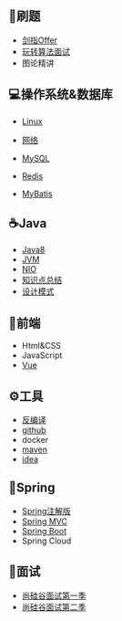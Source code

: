 ## :monkey:刷题

-   [剑指Offer](https://github.com/tanglei302wqy/notes/tree/master/%E5%88%B7%E9%A2%98/%E5%89%91%E6%8C%87Offer)
-   [玩转算法面试](https://github.com/tanglei302wqy/notes/tree/master/%E5%88%B7%E9%A2%98/%E7%8E%A9%E8%BD%AC%E7%AE%97%E6%B3%95%E9%9D%A2%E8%AF%95)
-   图论精讲



##  :computer:操作系统&数据库

-   [Linux](https://github.com/tanglei302wqy/notes/tree/master/%E6%93%8D%E4%BD%9C%E7%B3%BB%E7%BB%9F%26%E6%95%B0%E6%8D%AE%E5%BA%93/linux)
-   [网络](https://github.com/tanglei302wqy/notes/tree/master/%E6%93%8D%E4%BD%9C%E7%B3%BB%E7%BB%9F%26%E6%95%B0%E6%8D%AE%E5%BA%93/%E7%BD%91%E7%BB%9C)

-   [MySQL](https://github.com/tanglei302wqy/notes/tree/master/%E6%93%8D%E4%BD%9C%E7%B3%BB%E7%BB%9F%26%E6%95%B0%E6%8D%AE%E5%BA%93/mysql_advance)
-   [Redis](https://github.com/tanglei302wqy/notes/tree/master/%E6%93%8D%E4%BD%9C%E7%B3%BB%E7%BB%9F%26%E6%95%B0%E6%8D%AE%E5%BA%93/redis)
-   [MyBatis](https://github.com/tanglei302wqy/notes/tree/master/%E6%93%8D%E4%BD%9C%E7%B3%BB%E7%BB%9F%26%E6%95%B0%E6%8D%AE%E5%BA%93/mybatis)



## :coffee:Java

-   [Java8](https://github.com/tanglei302wqy/notes/tree/master/java/java8%E6%96%B0%E7%89%B9%E6%80%A7)
-   [JVM](https://github.com/tanglei302wqy/notes/tree/master/java/jvm)
-   [NIO](https://github.com/tanglei302wqy/notes/tree/master/java/nio)
-   [知识点总结](https://github.com/tanglei302wqy/notes/tree/master/java/%E7%9F%A5%E8%AF%86%E7%82%B9%E6%80%BB%E7%BB%93)
-   [设计模式](https://github.com/tanglei302wqy/notes/tree/master/java/%E8%AE%BE%E8%AE%A1%E6%A8%A1%E5%BC%8F)



## :eyes:前端

-   Html&CSS
-   JavaScript
-   [Vue](https://github.com/tanglei302wqy/notes/tree/master/%E5%89%8D%E7%AB%AF/vue)



## :gear:工具

-   [反编译](https://github.com/tanglei302wqy/notes/tree/master/%E5%B7%A5%E5%85%B7/jad)
-   [github](https://github.com/tanglei302wqy/notes/tree/master/%E5%B7%A5%E5%85%B7/github)
-   docker
-   [maven](https://github.com/tanglei302wqy/notes/tree/master/%E5%B7%A5%E5%85%B7/maven)
-   [idea](https://github.com/tanglei302wqy/notes/tree/master/%E5%B7%A5%E5%85%B7/idea)



## :leaves:Spring

-   [Spring注解版](https://github.com/tanglei302wqy/notes/tree/master/spring%E5%85%A8%E5%AE%B6%E6%A1%B6/spring_annotation)
-   [Spring MVC](https://github.com/tanglei302wqy/notes/tree/master/spring%E5%85%A8%E5%AE%B6%E6%A1%B6/springmvc)
-   [Spring Boot](https://github.com/tanglei302wqy/notes/tree/master/spring%E5%85%A8%E5%AE%B6%E6%A1%B6/springboot)
-   Spring Cloud



## :dart:面试

-   [尚硅谷面试第一季](https://github.com/tanglei302wqy/notes/tree/master/%E9%9D%A2%E8%AF%95/%E9%9D%A2%E8%AF%95%E7%AC%AC%E4%B8%80%E5%AD%A3)
-   [尚硅谷面试第二季](https://github.com/tanglei302wqy/notes/tree/master/%E9%9D%A2%E8%AF%95/%E9%9D%A2%E8%AF%95%E7%AC%AC%E4%BA%8C%E5%AD%A3)

